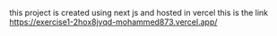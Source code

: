 this project is created using next js and hosted in vercel this is the link https://exercise1-2hox8jvqd-mohammed873.vercel.app/ 

